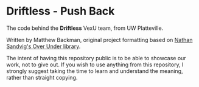 # Driftless - Push Back

The code behind the **Driftless** VexU team, from UW Platteville.

Written by Matthew Backman, original project formatting based on [Nathan Sandvig's Over Under library](https://github.com/Ender717/WISCO_OverUnder).

The intent of having this repository public is to be able to showcase our work, not to give out. If you wish to use anything from this repository, I strongly suggest taking the time to learn and understand the meaning, rather than straight copying.
